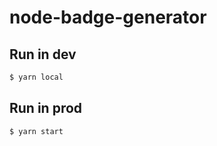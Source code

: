 # node-badge-generator

## Run in dev

```sh
$ yarn local
```

## Run in prod

```sh
$ yarn start
```
